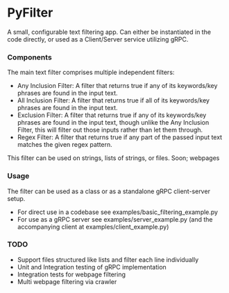# PyFilter

A small, configurable text filtering app. Can either be instantiated in the code directly,
or used as a Client/Server service utilizing gRPC.

### Components

The main text filter comprises multiple independent filters:
 
 - Any Inclusion Filter: A filter that returns true if any of its keywords/key phrases are found in the input text.
 - All Inclusion Filter: A filter that returns true if all of its keywords/key phrases are found in the input text.
 - Exclusion Filter: A filter that returns true if any of its keywords/key phrases are found in the input text, though unlike the Any Inclusion Filter, this will filter out those inputs rather than let them through.
 - Regex Filter: A filter that returns true if any part of the passed input text matches the given regex pattern.

This filter can be used on strings, lists of strings, or files. Soon; webpages

### Usage

The filter can be used as a class or as a standalone gRPC client-server setup.

 - For direct use in a codebase see examples/basic_filtering_example.py
 - For use as a gRPC server see examples/server_example.py (and the accompanying client at examples/client_example.py)

### TODO

 - Support files structured like lists and filter each line individually
 - Unit and Integration testing of gRPC implementation
 - Integration tests for webpage filtering
 - Multi webpage filtering via crawler
